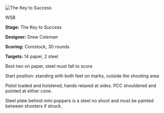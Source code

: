 ![The Key to Success](Stage%20Design.png)

WSB

<b>Stage:</b> The Key to Success

<b>Designer:</b> Drew Coleman

<b>Scoring:</b> Comstock, 30 rounds

<b>Targets: </b>14 paper, 2 steel

Best two on paper, steel must fall to score

Start position: standing with both feet on marks, outside the shooting area

Pistol loaded and holstered, hands relaxed at sides. PCC shouldered and pointed at either cone.

Steel plate behind mini poppers is a steel no shoot and must be painted between shooters if struck.
